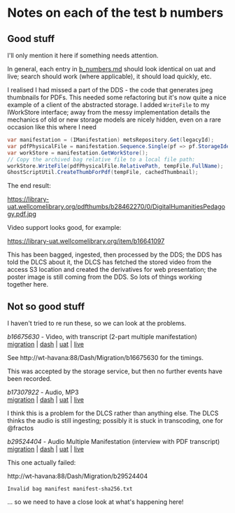 # Notes on each of the test b numbers

## Good stuff

I'll only mention it here if something needs attention.

In general, each entry in [b_numbers.md](b_numbers.md) should look identical on uat and live; search should work (where applicable), it should load quickly, etc.

I realised I had missed a part of the DDS - the code that generates jpeg thumbnails for PDFs. This needed some refactoring but it's now quite a nice example of a client of the abstracted storage. I added `WriteFile` to my IWorkStore interface; away from the messy implementation details the mechanics of old or new storage models are nicely hidden, even on a rare occasion like this where I need 

```C#
var manifestation = (IManifestation) metsRepository.Get(legacyId);
var pdfPhysicalFile = manifestation.Sequence.Single(pf => pf.StorageIdentifier == fileIdentifier);
var workStore = manifestation.GetWorkStore();
// Copy the archived bag relative file to a local file path:
workStore.WriteFile(pdfPhysicalFile.RelativePath, tempFile.FullName);
GhostScriptUtil.CreateThumbForPdf(tempFile, cachedThumbnail);
```

The end result: 

https://library-uat.wellcomelibrary.org/pdfthumbs/b28462270/0/DigitalHumanitiesPedagogy.pdf.jpg

Video support looks good, for example:

https://library-uat.wellcomelibrary.org/item/b16641097

This has been bagged, ingested, then processed by the DDS; the DDS has told the DLCS about it, the DLCS has fetched the stored video from the access S3 location and created the derivatives for web presentation; the poster image is still coming from the DDS. So lots of things working together here.

## Not so good stuff

I haven't tried to re run these, so we can look at the problems.

*b16675630* - Video, with transcript (2-part multiple manifestation)  
[migration](http://wt-havana:88/Dash/Migration/b16675630) | [dash](http://wt-havana:88/Dash/Manifestation/b16675630) | [uat](https://library-uat.wellcomelibrary.org/item/b16675630) | [live](https://wellcomelibrary.org/item/b16675630)

See http://wt-havana:88/Dash/Migration/b16675630 for the timings.

This was accepted by the storage service, but then no further events have been recorded.

*b17307922* - Audio, MP3  
[migration](http://wt-havana:88/Dash/Migration/b17307922) | [dash](http://wt-havana:88/Dash/Manifestation/b17307922) | [uat](https://library-uat.wellcomelibrary.org/item/b17307922) | [live](https://wellcomelibrary.org/item/b17307922)

I think this is a problem for the DLCS rather than anything else. The DLCS thinks the audio is still ingesting; possibly it is stuck in transcoding, one for @fractos

*b29524404* - Audio Multiple Manifestation (interview with PDF transcript)  
[migration](http://wt-havana:88/Dash/Migration/b29524404) | [dash](http://wt-havana:88/Dash/Manifestation/b29524404) | [uat](https://library-uat.wellcomelibrary.org/item/b29524404) | [live](https://wellcomelibrary.org/item/b29524404)

This one actually failed:

http://wt-havana:88/Dash/Migration/b29524404

`Invalid bag manifest manifest-sha256.txt`

... so we need to have a close look at what's happening here!







